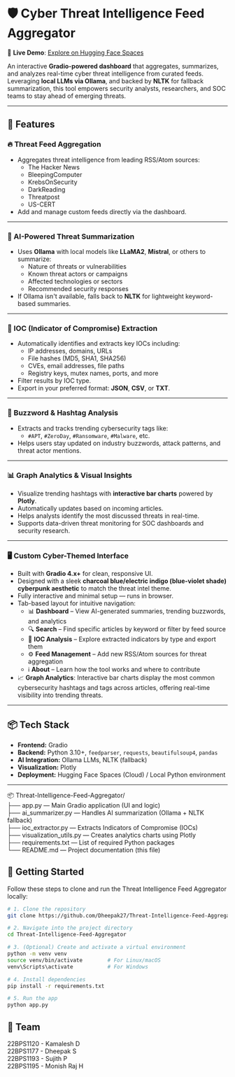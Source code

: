 # 🛡️ Cyber Threat Intelligence Feed Aggregator

🔗 **Live Demo**: [Explore on Hugging Face Spaces](https://huggingface.co/spaces/Dheepak27/SocieteGeneral)

An interactive **Gradio-powered dashboard** that aggregates, summarizes, and analyzes real-time cyber threat intelligence from curated feeds. Leveraging **local LLMs via Ollama**, and backed by **NLTK** for fallback summarization, this tool empowers security analysts, researchers, and SOC teams to stay ahead of emerging threats.

---

## 🚀 Features

### 🔥 Threat Feed Aggregation
- Aggregates threat intelligence from leading RSS/Atom sources:
  - The Hacker News
  - BleepingComputer
  - KrebsOnSecurity
  - DarkReading
  - Threatpost
  - US-CERT
- Add and manage custom feeds directly via the dashboard.

---

### 🤖 AI-Powered Threat Summarization
- Uses **Ollama** with local models like **LLaMA2**, **Mistral**, or others to summarize:
  - Nature of threats or vulnerabilities  
  - Known threat actors or campaigns  
  - Affected technologies or sectors  
  - Recommended security responses  
- If Ollama isn't available, falls back to **NLTK** for lightweight keyword-based summaries.

---

### 🎯 IOC (Indicator of Compromise) Extraction
- Automatically identifies and extracts key IOCs including:
  - IP addresses, domains, URLs
  - File hashes (MD5, SHA1, SHA256)
  - CVEs, email addresses, file paths
  - Registry keys, mutex names, ports, and more
- Filter results by IOC type.
- Export in your preferred format: **JSON**, **CSV**, or **TXT**.

---

### 🧠 Buzzword & Hashtag Analysis
- Extracts and tracks trending cybersecurity tags like:
  - `#APT`, `#ZeroDay`, `#Ransomware`, `#Malware`, etc.
- Helps users stay updated on industry buzzwords, attack patterns, and threat actor mentions.

---

### 📊 Graph Analytics & Visual Insights
- Visualize trending hashtags with **interactive bar charts** powered by **Plotly**.
- Automatically updates based on incoming articles.
- Helps analysts identify the most discussed threats in real-time.
- Supports data-driven threat monitoring for SOC dashboards and security research.

---

### 🖥️ Custom Cyber-Themed Interface
- Built with **Gradio 4.x+** for clean, responsive UI.
- Designed with a sleek **charcoal blue/electric indigo (blue-violet shade) cyberpunk aesthetic** to match the threat intel theme.
- Fully interactive and minimal setup — runs in browser.
- Tab-based layout for intuitive navigation:
  - 📊 **Dashboard** – View AI-generated summaries, trending buzzwords, and analytics
  - 🔍 **Search** – Find specific articles by keyword or filter by feed source
  - 🎯 **IOC Analysis** – Explore extracted indicators by type and export them
  - ⚙️ **Feed Management** – Add new RSS/Atom sources for threat aggregation
  - ℹ️ **About** – Learn how the tool works and where to contribute
- 📈 **Graph Analytics**: Interactive bar charts display the most common cybersecurity hashtags and tags across articles, offering real-time visibility into trending threats.


---

## 📦 Tech Stack

- **Frontend:** Gradio
- **Backend:** Python 3.10+, `feedparser`, `requests`, `beautifulsoup4`, `pandas`
- **AI Integration:** Ollama LLMs, NLTK (fallback)
- **Visualization:** Plotly
- **Deployment:** Hugging Face Spaces (Cloud) / Local Python environment

---

📦 Threat-Intelligence-Feed-Aggregator/  
├── app.py                 — Main Gradio application (UI and logic)  
├── ai_summarizer.py       — Handles AI summarization (Ollama + NLTK fallback)  
├── ioc_extractor.py       — Extracts Indicators of Compromise (IOCs)  
├── visualization_utils.py — Creates analytics charts using Plotly  
├── requirements.txt       — List of required Python packages  
└── README.md              — Project documentation (this file)


## 🚀 Getting Started

Follow these steps to clone and run the Threat Intelligence Feed Aggregator locally:

```bash
# 1. Clone the repository
git clone https://github.com/Dheepak27/Threat-Intelligence-Feed-Aggregator.git

# 2. Navigate into the project directory
cd Threat-Intelligence-Feed-Aggregator

# 3. (Optional) Create and activate a virtual environment
python -m venv venv
source venv/bin/activate        # For Linux/macOS
venv\Scripts\activate           # For Windows

# 4. Install dependencies
pip install -r requirements.txt

# 5. Run the app
python app.py

```

## 👥 Team  
22BPS1120 - Kamalesh D<br>
22BPS1177 - Dheepak S<br>
22BPS1193 - Sujith P<br>
22BPS1195 - Monish Raj H



